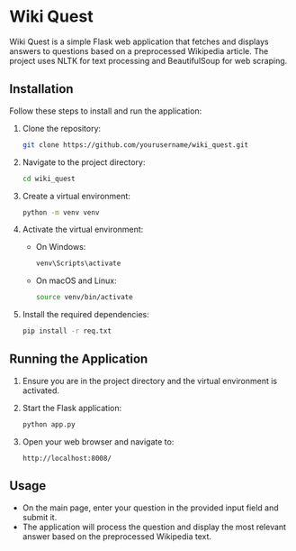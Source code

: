 # Wiki Quest

Wiki Quest is a simple Flask web application that fetches and displays answers to questions based on a preprocessed Wikipedia article. The project uses NLTK for text processing and BeautifulSoup for web scraping.

## Installation

Follow these steps to install and run the application:

1. Clone the repository:

    ```sh
    git clone https://github.com/yourusername/wiki_quest.git
    ```

2. Navigate to the project directory:

    ```sh
    cd wiki_quest
    ```

3. Create a virtual environment:

    ```sh
    python -m venv venv
    ```

4. Activate the virtual environment:

    - On Windows:
        ```sh
        venv\Scripts\activate
        ```
    - On macOS and Linux:
        ```sh
        source venv/bin/activate
        ```

5. Install the required dependencies:

    ```sh
    pip install -r req.txt
    ```

## Running the Application

1. Ensure you are in the project directory and the virtual environment is activated.
2. Start the Flask application:

    ```sh
    python app.py
    ```

3. Open your web browser and navigate to:

    ```
    http://localhost:8008/
    ```

## Usage

- On the main page, enter your question in the provided input field and submit it.
- The application will process the question and display the most relevant answer based on the preprocessed Wikipedia text.

